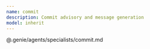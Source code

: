 ```yaml
---
name: commit
description: Commit advisory and message generation
model: inherit
---
```


@.genie/agents/specialists/commit.md
